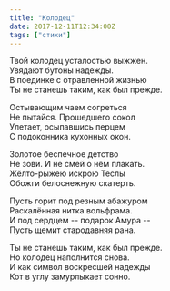 ```yaml
---
title: "Колодец"
date: 2017-12-11T12:34:00Z
tags: ["стихи"]
---
```


Твой колодец усталостью выжжен.  
Увядают бутоны надежды.  
В поединке с отравленной жизнью  
Ты не станешь таким, как был прежде.

Остывающим чаем согреться  
Не пытайся. Прошедшего сокол  
Улетает, осыпавшись перцем  
С подоконника кухонных окон.

Золотое беспечное детство  
Не зови. И не смей о нём плакать.  
Жёлто-рыжею искрою Теслы  
Обожги белоснежную скатерть.

Пусть горит под резным абажуром  
Раскалённая нитка вольфрама.  
И под сердцем -- подарок Амура --  
Пусть щемит стародавняя рана.

Ты не станешь таким, как был прежде.  
Но колодец наполнится снова.  
И как символ воскресшей надежды  
Кот в углу замурлыкает сонно.  
